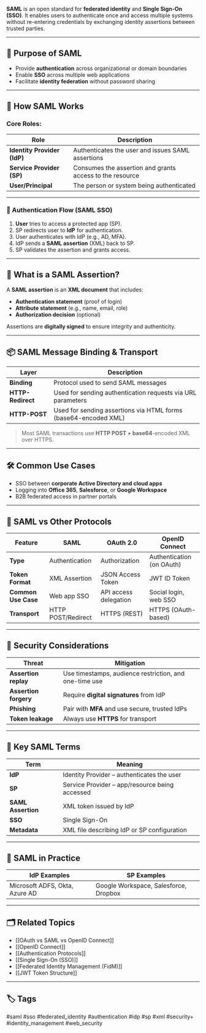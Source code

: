 **SAML** is an open standard for **federated identity** and **Single Sign-On (SSO)**. It enables users to authenticate once and access multiple systems without re-entering credentials by exchanging identity assertions between trusted parties.

---

## 🎯 Purpose of SAML

- Provide **authentication** across organizational or domain boundaries
- Enable **SSO** across multiple web applications
- Facilitate **identity federation** without password sharing

---

## 🧩 How SAML Works

### Core Roles:

| Role                  | Description                                                  |
|------------------------|--------------------------------------------------------------|
| **Identity Provider (IdP)** | Authenticates the user and issues SAML assertions       |
| **Service Provider (SP)**   | Consumes the assertion and grants access to the resource|
| **User/Principal**          | The person or system being authenticated                 |

---

### 🔄 Authentication Flow (SAML SSO)

1. **User** tries to access a protected app (SP).
2. SP redirects user to **IdP** for authentication.
3. User authenticates with IdP (e.g., AD, MFA).
4. IdP sends a **SAML assertion** (XML) back to SP.
5. SP validates the assertion and grants access.

---

## 🧾 What is a SAML Assertion?

A **SAML assertion** is an **XML document** that includes:

- **Authentication statement** (proof of login)
- **Attribute statement** (e.g., name, email, role)
- **Authorization decision** (optional)

Assertions are **digitally signed** to ensure integrity and authenticity.

---

## 📦 SAML Message Binding & Transport

| Layer          | Description                              |
|----------------|------------------------------------------|
| **Binding**    | Protocol used to send SAML messages      |
| **HTTP-Redirect** | Used for sending authentication requests via URL parameters |
| **HTTP-POST**  | Used for sending assertions via HTML forms (base64-encoded XML) |

> Most SAML transactions use **HTTP POST + base64**-encoded XML over HTTPS.

---

## 🛠 Common Use Cases

- SSO between **corporate Active Directory and cloud apps**
- Logging into **Office 365**, **Salesforce**, or **Google Workspace**
- B2B federated access in partner portals

---

## 🔐 SAML vs Other Protocols

| Feature              | **SAML**               | **OAuth 2.0**         | **OpenID Connect**         |
|----------------------|------------------------|------------------------|----------------------------|
| **Type**             | Authentication         | Authorization          | Authentication (on OAuth) |
| **Token Format**     | XML Assertion          | JSON Access Token      | JWT ID Token               |
| **Common Use Case**  | Web app SSO            | API access delegation  | Social login, web SSO      |
| **Transport**        | HTTP POST/Redirect     | HTTPS (REST)           | HTTPS (OAuth-based)        |

---

## 🔐 Security Considerations

| Threat               | Mitigation                                                |
|----------------------|-----------------------------------------------------------|
| **Assertion replay** | Use timestamps, audience restriction, and one-time use    |
| **Assertion forgery**| Require **digital signatures** from IdP                   |
| **Phishing**         | Pair with **MFA** and use secure, trusted IdPs            |
| **Token leakage**    | Always use **HTTPS** for transport                        |

---

## 🧠 Key SAML Terms

| Term           | Meaning                                      |
|----------------|----------------------------------------------|
| **IdP**        | Identity Provider – authenticates the user   |
| **SP**         | Service Provider – app/resource being accessed|
| **SAML Assertion** | XML token issued by IdP                  |
| **SSO**        | Single Sign-On                               |
| **Metadata**   | XML file describing IdP or SP configuration  |

---

## 🧰 SAML in Practice

| IdP Examples              | SP Examples                     |
|---------------------------|----------------------------------|
| Microsoft ADFS, Okta, Azure AD | Google Workspace, Salesforce, Dropbox |

---

## 🗂 Related Topics

- [[OAuth vs SAML vs OpenID Connect]]
- [[OpenID Connect]]
- [[Authentication Protocols]]
- [[Single Sign-On (SSO)]]
- [[Federated Identity Management (FidM)]]
- [[JWT Token Structure]]

---

## 🏷 Tags

#saml #sso #federated_identity #authentication #idp #sp #xml #security+ #identity_management #web_security
